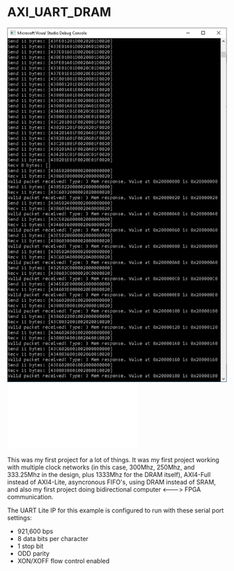 # AXI_UART_DRAM
![Screenshot of PC-side output from the packets processed from the serial UART](Working.png)
![PDF diagram of the logical block design](AXI_UART_DRAM.pdf)

This was my first project for a lot of things. It was my first project working with multiple clock networks (in this case, 300Mhz, 250Mhz, and 333.25Mhz in the design, plus 1333Mhz for the DRAM itself), AXI4-Full instead of AXI4-Lite, asyncronous FIFO's, using DRAM instead of SRAM, and also my first project doing bidirectional computer <---> FPGA communication.

The UART Lite IP for this example is configured to run with these serial port settings:
- 921,600 bps
- 8 data bits per character
- 1 stop bit
- ODD parity
- XON/XOFF flow control enabled
